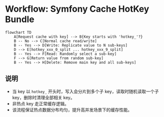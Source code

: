 # Workflow: Symfony Cache HotKey Bundle

```mermaid
flowchart TD
    A[Request cache with key] --> B{Key starts with 'hotkey_'?}
    B -- No --> C[Normal cache read/write]
    B -- Yes --> D[Write: Replicate value to N sub-keys]
    D --> E[hotkey_xxx_0_split ... hotkey_xxx_9_split]
    B -- Yes --> F[Read: Randomly select a sub-key]
    F --> G[Return value from random sub-key]
    B -- Yes --> H[Delete: Remove main key and all sub-keys]
```

## 说明

- 当 key 以 `hotkey_` 开头时，写入会分片到多个子 key，读取时随机读取一个子 key，删除时清理全部相关 key。
- 非热点 key 走正常缓存逻辑。
- 该流程保证热点数据分布均匀，提升高并发场景下的缓存性能。

